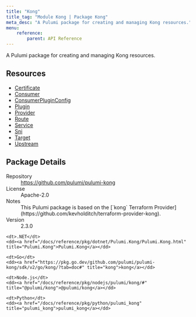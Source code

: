 ```yaml
---
title: "Kong"
title_tag: "Module Kong | Package Kong"
meta_desc: "A Pulumi package for creating and managing Kong resources."
menu:
    reference:
        parent: API Reference
---
```


<!-- WARNING: this file was generated by Pulumi Docs Generator. -->
<!-- Do not edit by hand unless you're certain you know what you are doing! -->

A Pulumi package for creating and managing Kong resources.

<h2 id="resources">Resources</h2>
<ul class="api">
    <li><a href="certificate" title="Certificate"><span class="symbol resource"></span>Certificate</a></li>
    <li><a href="consumer" title="Consumer"><span class="symbol resource"></span>Consumer</a></li>
    <li><a href="consumerpluginconfig" title="ConsumerPluginConfig"><span class="symbol resource"></span>ConsumerPluginConfig</a></li>
    <li><a href="plugin" title="Plugin"><span class="symbol resource"></span>Plugin</a></li>
    <li><a href="provider" title="Provider"><span class="symbol resource"></span>Provider</a></li>
    <li><a href="route" title="Route"><span class="symbol resource"></span>Route</a></li>
    <li><a href="service" title="Service"><span class="symbol resource"></span>Service</a></li>
    <li><a href="sni" title="Sni"><span class="symbol resource"></span>Sni</a></li>
    <li><a href="target" title="Target"><span class="symbol resource"></span>Target</a></li>
    <li><a href="upstream" title="Upstream"><span class="symbol resource"></span>Upstream</a></li>
</ul>

<h2 id="package-details">Package Details</h2>
<dl class="package-details">
	<dt>Repository</dt>
	<dd><a href="https://github.com/pulumi/pulumi-kong">https://github.com/pulumi/pulumi-kong</a></dd>
	<dt>License</dt>
	<dd>Apache-2.0</dd>
	<dt>Notes</dt>
	<dd>This Pulumi package is based on the [`kong` Terraform Provider](https://github.com/kevholditch/terraform-provider-kong).</dd>
	<dt>Version</dt>
	<dd>2.3.0</dd>
</dl>



<dl class="tabular">

    <dt>.NET</dt>
    <dd><a href="/docs/reference/pkg/dotnet/Pulumi.Kong/Pulumi.Kong.html" title="Pulumi.Kong">Pulumi.Kong</a></dd>

    <dt>Go</dt>
    <dd><a href="https://pkg.go.dev/github.com/pulumi/pulumi-kong/sdk/v2/go/kong/?tab=doc#" title="kong">kong</a></dd>

    <dt>Node.js</dt>
    <dd><a href="/docs/reference/pkg/nodejs/pulumi/kong/#" title="@pulumi/kong">@pulumi/kong</a></dd>

    <dt>Python</dt>
    <dd><a href="/docs/reference/pkg/python/pulumi_kong" title="pulumi_kong">pulumi_kong</a></dd>

</dl>

